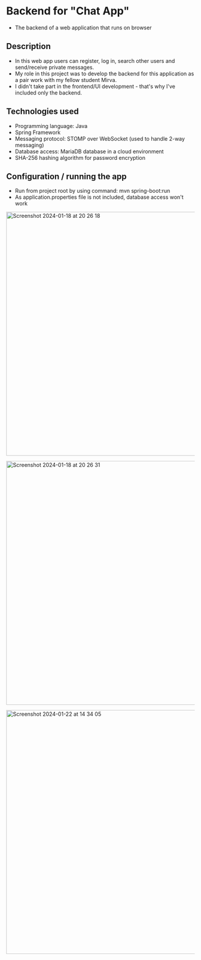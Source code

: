 # Backend for "Chat App"
- The backend of a web application that runs on browser

## Description
- In this web app users can register, log in, search other users and send/receive private messages.<br>
- My role in this project was to develop the backend for this application as a pair work with my fellow student Mirva.<br>
- I didn't take part in the frontend/UI development - that's why I've included only the backend.<p></p>
<p></p>

## Technologies used
- Programming language: Java<br>
- Spring Framework<br>
- Messaging protocol: STOMP over WebSocket (used to handle 2-way messaging)<br>
- Database access: MariaDB database in a cloud environment<br>
- SHA-256 hashing algorithm for password encryption<br>
<p></p>

## Configuration / running the app
- Run from project root by using command: mvn spring-boot:run<br>
- As application.properties file is not included, database access won't work<br>

<p></p>
<img width="652" alt="Screenshot 2024-01-18 at 20 26 18" src="https://github.com/satukon/Chat-App-backend/assets/113008423/389820c5-9a19-4877-af61-1963b9183682"><p>
<img width="652" alt="Screenshot 2024-01-18 at 20 26 31" src="https://github.com/satukon/Chat-App-backend/assets/113008423/0bc03901-e4fb-4634-af15-82f1d72d570a"><p>
<img width="652" alt="Screenshot 2024-01-22 at 14 34 05" src="https://github.com/satukon/Chat-App-backend/assets/113008423/a4183309-c71e-41b0-9762-5b30bd567655"><p>

